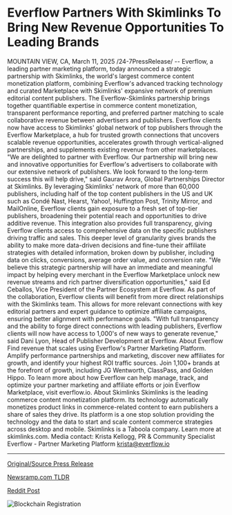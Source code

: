 # Everflow Partners With Skimlinks To Bring New Revenue Opportunities To Leading Brands

MOUNTAIN VIEW, CA, March 11, 2025 /24-7PressRelease/ -- Everflow, a leading partner marketing platform, today announced a strategic partnership with Skimlinks, the world's largest commerce content monetization platform, combining Everflow's advanced tracking technology and curated Marketplace with Skimlinks' expansive network of premium editorial content publishers.   The Everflow-Skimlinks partnership brings together quantifiable expertise in commerce content monetization, transparent performance reporting, and preferred partner matching to scale collaborative revenue between advertisers and publishers.   Everflow clients now have access to Skimlinks' global network of top publishers through the Everflow Marketplace, a hub for trusted growth connections that uncovers scalable revenue opportunities, accelerates growth through vertical-aligned partnerships, and supplements existing revenue from other marketplaces.   "We are delighted to partner with Everflow. Our partnership will bring new and innovative opportunities for Everflow's advertisers to collaborate with our extensive network of publishers. We look forward to the long-term success this will help drive," said Gaurav Arora, Global Partnerships Director at Skimlinks.  By leveraging Skimlinks' network of more than 60,000 publishers, including half of the top content publishers in the US and UK such as Condé Nast, Hearst, Yahoo!, Huffington Post, Trinity Mirror, and MailOnline, Everflow clients gain exposure to a fresh set of top-tier publishers, broadening their potential reach and opportunities to drive additive revenue.  This integration also provides full transparency, giving Everflow clients access to comprehensive data on the specific publishers driving traffic and sales. This deeper level of granularity gives brands the ability to make more data-driven decisions and fine-tune their affiliate strategies with detailed information, broken down by publisher, including data on clicks, conversions, average order value, and conversion rate.  "We believe this strategic partnership will have an immediate and meaningful impact by helping every merchant in the Everflow Marketplace unlock new revenue streams and rich partner diversification opportunities," said Ed Ceballos, Vice President of the Partner Ecosystem at Everflow.  As part of the collaboration, Everflow clients will benefit from more direct relationships with the Skimlinks team. This allows for more relevant connections with key editorial partners and expert guidance to optimize affiliate campaigns, ensuring better alignment with performance goals.   "With full transparency and the ability to forge direct connections with leading publishers, Everflow clients will now have access to 1,000's of new ways to generate revenue," said Dani Lyon, Head of Publisher Development at Everflow.  About Everflow   Find revenue that scales using Everflow's Partner Marketing Platform. Amplify performance partnerships and marketing, discover new affiliates for growth, and identify your highest ROI traffic sources. Join 1,100+ brands at the forefront of growth, including JG Wentworth, ClassPass, and Golden Hippo.   To learn more about how Everflow can help manage, track, and optimize your partner marketing and affiliate efforts or join Everflow Marketplace, visit everflow.io.  About Skimlinks  Skimlinks is the leading commerce content monetization platform. Its technology automatically monetizes product links in commerce-related content to earn publishers a share of sales they drive. Its platform is a one stop solution providing the technology and the data to start and scale content commerce strategies across desktop and mobile.   Skimlinks is a Taboola company. Learn more at skimlinks.com.  Media contact:  Krista Kellogg, PR & Community Specialist  Everflow - Partner Marketing Platform krista@everflow.io 

---

[Original/Source Press Release](https://www.24-7pressrelease.com/press-release/520251/everflow-partners-with-skimlinks-to-bring-new-revenue-opportunities-to-leading-brands)
                    

[Newsramp.com TLDR](https://newsramp.com/curated-news/everflow-and-skimlinks-partner-to-enhance-commerce-content-monetization/a52fc331634963a5c2827637a34eb1f6) 

 



[Reddit Post](https://www.reddit.com/r/MarketingNewsramp/comments/1j8l693/everflow_and_skimlinks_partner_to_enhance/) 



![Blockchain Registration](https://cdn.newsramp.app/24-7PressRelease/qrcode/253/11/dunepWHv.webp)